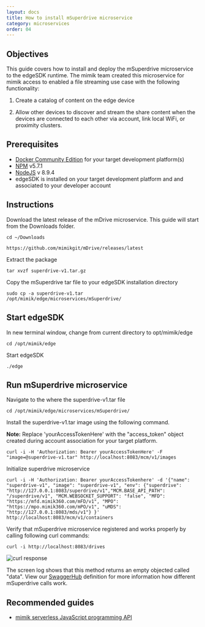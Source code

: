 ```yaml
---
layout: docs
title: How to install mSuperdrive microservice
category: microservices
order: 04
---
```


## Objectives

This guide covers how to install and deploy the mSuperdrive microservice to the edgeSDK runtime. The mimik team created this microservice for mimik access to enabled a file streaming use case with the following functionality:

1. Create a catalog of content on the edge device

2. Allow other devices to discover and stream the share content when the devices are connected to each other via account, link local WiFi, or proximity clusters.

## Prerequisites

- [Docker Community Edition](https://www.docker.com/community-edition#/download) for your target development platform(s)
- [NPM](https://www.npmjs.com/) v5.7.1
- [NodeJS](https://nodejs.org) v 8.9.4
- edgeSDK is installed on your target development platform and and associated to your developer account

## Instructions

Download the latest release of the mDrive microservice. This guide will start from the Downloads folder.

```cd ~/Downloads ```

```https://github.com/mimikgit/mDrive/releases/latest```

Extract the package

```tar xvzf superdrive-v1.tar.gz```

Copy the mSuperdrive tar file to your edgeSDK installation directory

```sudo cp -a superdrive-v1.tar /opt/mimik/edge/microservices/mSuperdrive/```

## Start edgeSDK

In new terminal window, change from current directory to opt/mimik/edge

```cd /opt/mimik/edge```

Start edgeSDK

```./edge```

## Run mSuperdrive microservice

Navigate to the where the superdrive-v1.tar file

```cd /opt/mimik/edge/microservices/mSuperdrive/```

Install the superdrive-v1.tar image using the following command.

**Note:** Replace 'yourAccessTokenHere' with the "access_token" object created during account association for your target platform.

```curl -i -H 'Authorization: Bearer yourAccessTokenHere' -F  "image=@superdrive-v1.tar" http://localhost:8083/mcm/v1/images```

Initialize superdrive microservice

```curl -i -H 'Authorization: Bearer yourAccessTokenhere' -d '{"name": "superdrive-v1", "image": "superdrive-v1", "env": {"superdrive": "http://127.0.0.1:8083/superdrive/v1","MCM.BASE_API_PATH": "/superdrive/v1", "MCM.WEBSOCKET_SUPPORT": "false", "MFD": "https://mfd.mimik360.com/mFD/v1", "MPO": "https://mpo.mimik360.com/mPO/v1", "uMDS": "http://127.0.0.1:8083/mds/v1"} }' http://localhost:8083/mcm/v1/containers```

Verify that mSuperdrive microservice registered and works properly by calling following curl commands:

```curl -i http://localhost:8083/drives```

![curl response](/assets/images/documentation/mSuperdrive_response_play_queue.png)

The screen log shows that this method returns an empty objected called "data". View our [SwaggerHub](https://app.swaggerhub.com/apis/mimik/mSuperdrive) definition for more information how different mSuperdrive calls work.

## Recommended guides

- [mimik serverless JavaScript programming API](/docs/1.1.0/resources/how-to-use-mimik-serverless-javascript-programming-api.html)